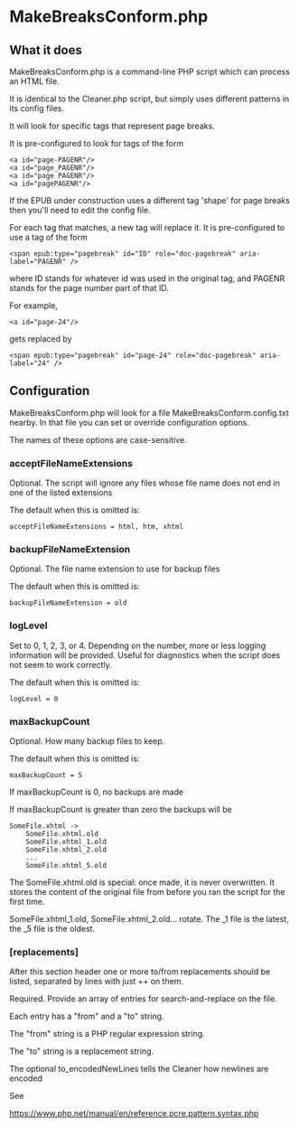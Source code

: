 # MakeBreaksConform.php

## What it does

MakeBreaksConform.php is a command-line PHP script which can process an HTML file.

It is identical to the Cleaner.php script, but simply uses different patterns in its config files.

It will look for specific tags that represent page breaks.

It is pre-configured to look for tags of the form 

```
<a id="page-PAGENR"/>
<a id="page_PAGENR"/>
<a id="page PAGENR"/>
<a id="pagePAGENR"/>
```

If the EPUB under construction uses a different tag 'shape' for page breaks then you'll 
need to edit the config file.

For each tag that matches, a new tag will replace it. It is pre-configured to use a tag of
the form
```
<span epub:type="pagebreak" id="ID" role="doc-pagebreak" aria-label="PAGENR" />
```
where ID stands for whatever id was used in the original tag, and PAGENR stands for the 
page number part of that ID.

For example,
```
<a id="page-24"/>
```
gets replaced by
```
<span epub:type="pagebreak" id="page-24" role="doc-pagebreak" aria-label="24" />
```

## Configuration

MakeBreaksConform.php will look for a file MakeBreaksConform.config.txt nearby. In that file you can set 
or override configuration options. 

The names of these options are case-sensitive.

### acceptFileNameExtensions

Optional. The script will ignore any files whose file name does not end in one of the listed extensions

The default when this is omitted is:

    acceptFileNameExtensions = html, htm, xhtml

### backupFileNameExtension

Optional. The file name extension to use for backup files

The default when this is omitted is:

    backupFileNameExtension = old

### logLevel

Set to 0, 1, 2, 3, or 4. Depending on the number, more or less logging information will be
provided. Useful for diagnostics when the script does not seem to work correctly.

The default when this is omitted is:

    logLevel = 0

### maxBackupCount

Optional. How many backup files to keep.

The default when this is omitted is:

    maxBackupCount = 5

If maxBackupCount is 0, no backups are made

If maxBackupCount is greater than zero the backups will be

    SomeFile.xhtml ->
        SomeFile.xhtml.old
        SomeFile.xhtml_1.old
        SomeFile.xhtml_2.old
        ...
        SomeFile.xhtml_5.old

The SomeFile.xhtml.old is special: once made, it is never overwritten. It
stores the content of the original file from before you ran the script for the 
first time.

SomeFile.xhtml&lowbar;1.old, SomeFile.xhtml&lowbar;2.old... rotate. The &lowbar;1 file is the latest,
the &lowbar;5 file is the oldest.

### [replacements]

After this section header one or more to/from replacements should be listed, 
separated by lines with just ++ on them.

Required. Provide an array of entries for search-and-replace on the file.

Each entry has a "from" and a "to" string.

The "from" string is a PHP regular expression string.

The "to" string is a replacement string.

The optional to_encodedNewLines tells the Cleaner how newlines are encoded  

See

https://www.php.net/manual/en/reference.pcre.pattern.syntax.php




